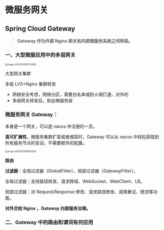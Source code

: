 # 微服务网关

## Spring Cloud Gateway

> **Gateway 作为外部 Nginx 网关和内部微服务系统之间桥梁。**

### 一、大型微服应用中的多层网关

<img src="http://blog-shifty.oss-cn-shanghai.aliyuncs.com/uPic/image-20220512163753645.png" alt="image-20220512163753645" style="zoom:50%;" />

大型网关集群

多级 LVS+Nginx 集群转发

* 网络安全考虑，网络分区，需要白名单或防火墙打通，对外的
* 多级网关转发后，到达微服务层

### 微服务网关 Gateway：

本身是一个网关，可以是 nacos 中注册的一员。

**高可扩展性**，微服务集群扩容或者缩容时，Gateway 可以从 nacos 中轻松获取到所有服务节点的变动，不需要额外的配置。

<img src="http://blog-shifty.oss-cn-shanghai.aliyuncs.com/uPic/image-20220512165921929.png" alt="image-20220512165921929" style="zoom:50%;" />

**路由**

**过滤器**：全局过滤器（GlobalFilter）、局部过滤器（GatewayFilter）。

全局过滤器：支持路径转发、请求跨域、WebSocket、WebClient、LB。

局部过滤器：对 Request/Response 修改、请求路径修改、调用重试、限流等功能。

**对外交给 Nginx ，Gateway 内部服务治理。**



### 二、Gateway 中的路由和谓词有何应用













